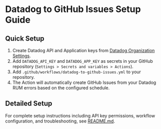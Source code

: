 # Datadog to GitHub Issues Setup Guide

## Quick Setup

1. Create Datadog API and Application keys from [Datadog Organization Settings](https://app.datadoghq.com/organization-settings/api-keys).
2. Add `DATADOG_API_KEY` and `DATADOG_APP_KEY` as secrets in your GitHub repository (`Settings > Secrets and variables > Actions`).
3. Add `.github/workflows/datadog-to-github-issues.yml` to your repository.
4. The Action will automatically create GitHub Issues from your Datadog RUM errors based on the configured schedule.

## Detailed Setup

For complete setup instructions including API key permissions, workflow configuration, and troubleshooting, see [README.md](README.md).
